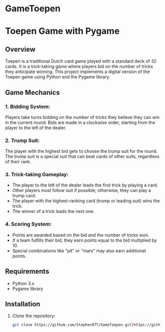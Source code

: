 # GameToepen
# Toepen Game with Pygame

## Overview

Toepen is a traditional Dutch card game played with a standard deck of 32 cards. It is a trick-taking game where players bid on the number of tricks they anticipate winning. This project implements a digital version of the Toepen game using Python and the Pygame library.

## Game Mechanics

### 1. **Bidding System:**

Players take turns bidding on the number of tricks they believe they can win in the current round. Bids are made in a clockwise order, starting from the player to the left of the dealer.

### 2. **Trump Suit:**

The player with the highest bid gets to choose the trump suit for the round. The trump suit is a special suit that can beat cards of other suits, regardless of their rank.

### 3. **Trick-taking Gameplay:**

- The player to the left of the dealer leads the first trick by playing a card.
- Other players must follow suit if possible; otherwise, they can play a trump card.
- The player with the highest-ranking card (trump or leading suit) wins the trick.
- The winner of a trick leads the next one.

### 4. **Scoring System:**

- Points are awarded based on the bid and the number of tricks won.
- If a team fulfills their bid, they earn points equal to the bid multiplied by 10.
- Special combinations like "pit" or "mars" may also earn additional points.

## Requirements

- Python 3.x
- Pygame library

## Installation

1. Clone the repository:

   ```bash
   git clone https://github.com/Stephen97T/GameToepen.git)https://github.com/Stephen97T/GameToepen.git
